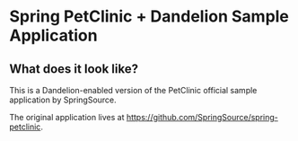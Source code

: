 # Spring PetClinic + Dandelion Sample Application

## What does it look like?
This is a Dandelion-enabled version of the PetClinic official sample application by SpringSource.

The original application lives at https://github.com/SpringSource/spring-petclinic.

